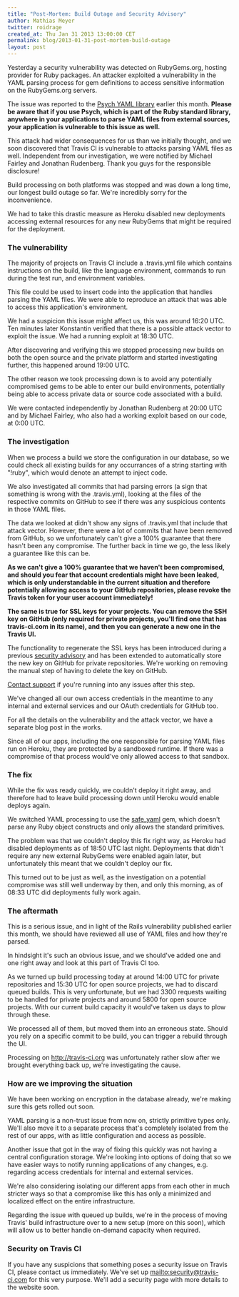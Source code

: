 ```yaml
---
title: "Post-Mortem: Build Outage and Security Advisory"
author: Mathias Meyer
twitter: roidrage
created_at: Thu Jan 31 2013 13:00:00 CET
permalink: blog/2013-01-31-post-mortem-build-outage
layout: post
---
```

Yesterday a security vulnerability was detected on RubyGems.org, hosting
provider for Ruby packages. An attacker exploited a vulnerability in the YAML
parsing process for gem definitions to access sensitive information on the
RubyGems.org servers.

The issue was reported to the [Psych YAML
library](https://github.com/tenderlove/psych/issues/119) earlier this month.
**Please be aware that if you use Psych, which is part of the Ruby standard
library, anywhere in your applications to parse YAML files from external
sources, your application is vulnerable to this issue as well.**

This attack had wider consequences for us than we initially thought, and we soon
discovered that Travis CI is vulnerable to attacks parsing YAML files as well.
Independent from our investigation, we were notified by Michael Fairley and
Jonathan Rudenberg. Thank you guys for the responsible disclosure!

Build processing on both platforms was stopped and was down a long time, our
longest build outage so far. We're incredibly sorry for the inconvenience.

We had to take this drastic measure as Heroku disabled new deployments accessing
external resources for any new RubyGems that might be required for the
deployment.

### The vulnerability

The majority of projects on Travis CI include a .travis.yml file which contains
instructions on the build, like the language environment, commands to run during
the test run, and environment variables.

This file could be used to insert code into the application that handles parsing
the YAML files. We were able to reproduce an attack that was able to access this
application's environment.

We had a suspicion this issue might affect us, this was around 16:20 UTC. Ten
minutes later Konstantin verified that there is a possible attack vector to
exploit the issue. We had a running exploit at 18:30 UTC.

After discovering and verifying this we stopped processing new builds on both
the open source and the private platform and started investigating further, this
happened around 19:00 UTC.

The other reason we took processing down is to avoid any potentially compromised
gems to be able to enter our build environments, potentially being able to
access private data or source code associated with a build.

We were contacted independently by Jonathan Rudenberg at 20:00 UTC and by
Michael Fairley, who also had a working exploit based on our code, at 0:00 UTC.

### The investigation

When we process a build we store the configuration in our database, so we could
check all existing builds for any occurrances of a string starting with "!ruby",
which would denote an attempt to inject code.

We also investigated all commits that had parsing errors (a sign that something is
wrong with the .travis.yml), looking at the files of the respective commits on
GitHub to see if there was any suspicious contents in those YAML files.

The data we looked at didn't show any signs of .travis.yml that include that
attack vector. However, there were a lot of commits that have been removed from
GitHub, so we unfortunately can't give a 100% guarantee that there hasn't been
any compromise. The further back in time we go, the less likely a guarantee like
this can be.

**As we can't give a 100% guarantee that we haven't been compromised, and should
you fear that account credentials might have been leaked, which is only
understandable in the current situation and therefore potentially allowing
access to your GitHub repositories, please revoke the Travis token for your user
account immediately!**

**The same is true for SSL keys for your projects. You can remove the SSH key on
GitHub (only required for private projects, you'll find one that has
travis-ci.com in its name), and then you can generate a new one in the Travis
UI.**

The functionality to regenerate the SSL keys has been introduced during a
previous [security
advisory](http://about.travis-ci.org/blog/2012-12-05-ssl-keys-security-issue/)
and has been extended to automatically store the new key on GitHub for private
repositories. We're working on removing the manual step of having to delete the
key on GitHub.

[Contact support](mailto:support@travis-ci.com) if you're running into any
issues after this step.

We've changed all our own access credentials in the meantime to any internal
and external services and our OAuth credentials for GitHub too.

For all the details on the vulnerability and the attack vector, we have a
separate blog post in the works.

Since all of our apps, including the one responsible for parsing YAML files run
on Heroku, they are protected by a sandboxed runtime. If there was a compromise
of that process would've only allowed access to that sandbox.

### The fix

While the fix was ready quickly, we couldn't deploy it right away, and therefore
had to leave build processing down until Heroku would enable deploys again.

We switched YAML processing to use the
[safe\_yaml](https://github.com/dtao/safe_yaml) gem, which doesn't parse any Ruby
object constructs and only allows the standard primitives.

The problem was that we couldn't deploy this fix right way, as Heroku had
disabled deployments as of 18:50 UTC last night. Deployments that didn't require
any new external RubyGems were enabled again later, but unfortunately this meant
that we couldn't deploy our fix.

This turned out to be just as well, as the investigation on a potential
compromise was still well underway by then, and only this morning, as of 08:33
UTC did deployments fully work again.

### The aftermath

This is a serious issue, and in light of the Rails vulnerability published
earlier this month, we should have reviewed all use of YAML files and how
they're parsed.

In hindsight it's such an obvious issue, and we should've added one and one
right away and look at this part of Travis CI too.

As we turned up build processing today at around 14:00 UTC for private
repositories and 15:30 UTC for open source projects, we had to discard
queued builds. This is very unfortunate, but we had 3300 requests waiting to be
handled for private projects and around 5800 for open source projects. With our
current build capacity it would've taken us days to plow through these.

We processed all of them, but moved them into an erroneous state. Should you
rely on a specific commit to be build, you can trigger a rebuild through the UI.

Processing on <http://travis-ci.org> was unfortunately rather slow after we
brought everything back up, we're investigating the cause.

### How are we improving the situation

We have been working on encryption in the database already, we're making sure
this gets rolled out soon.

YAML parsing is a non-trust issue from now on, strictly primitive types only.
We'll also move it to a separate process that's completely isolated from the
rest of our apps, with as little configuration and access as possible.

Another issue that got in the way of fixing this quickly was not having a
central configuration storage. We're looking into options of doing that so we
have easier ways to notify running applications of any changes, e.g. regarding
access credentials for internal and external services.

We're also considering isolating our different apps from each other in much
stricter ways so that a compromise like this has only a minimized and localized
effect on the entire infrastructure.

Regarding the issue with queued up builds, we're in the process of moving
Travis' build infrastructure over to a new setup (more on this soon), which will
allow us to better handle on-demand capacity when required.

### Security on Travis CI

If you have any suspicions that something poses a security issue on Travis CI,
please contact us immediately. We've set up <mailto:security@travis-ci.com> for
this very purpose. We'll add a security page with more details to the website
soon.
